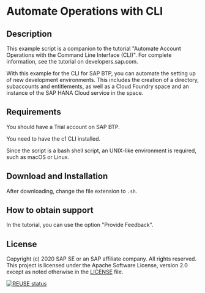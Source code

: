 # Automate Operations with CLI

## Description
This example script is a companion to the tutorial "Automate Account Operations with the Command Line Interface (CLI)".
For complete information, see the tutorial on developers.sap.com.

With this example for the CLI for SAP BTP, you can automate the setting up of new development environments.
This includes the creation of a directory, subaccounts and entitlements, as well as a Cloud Foundry space and an instance of the SAP HANA Cloud service in the space.

## Requirements
You should have a Trial account on SAP BTP.

You need to have the cf CLI installed.

Since the script is a bash shell script, an UNIX-like environment is required, such as macOS or Linux.

## Download and Installation
After downloading, change the file extension to `.sh`.

## How to obtain support
In the tutorial, you can use the option "Provide Feedback".

## License
Copyright (c) 2020 SAP SE or an SAP affiliate company. All rights reserved. This project is licensed under the Apache Software License, version 2.0 except as noted otherwise in the [LICENSE](LICENSES/Apache-2.0.txt) file.

[![REUSE status](https://api.reuse.software/badge/github.com/SAP-samples/cp-cli-automate-operations)](https://api.reuse.software/info/github.com/SAP-samples/cp-cli-automate-operations)

